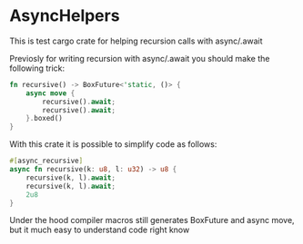 # AsyncHelpers
This is test cargo crate for helping recursion calls with async/.await

Previosly for writing recursion with async/.await you should make the following trick:
```rust
fn recursive() -> BoxFuture<'static, ()> {
    async move {
        recursive().await;
        recursive().await;
    }.boxed()
}
```

With this crate it is possible to simplify code as follows:
```rust
#[async_recursive]
async fn recursive(k: u8, l: u32) -> u8 {
    recursive(k, l).await;
    recursive(k, l).await;
    2u8
}
```

Under the hood compiler macros still generates BoxFuture and async move, but it much easy to understand code right know